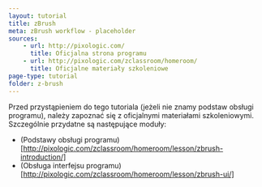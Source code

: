 ```yaml
---
layout: tutorial
title: zBrush
meta: zBrush workflow - placeholder
sources:
    - url: http://pixologic.com/
      title: Oficjalna strona programu
    - url: http://pixologic.com/zclassroom/homeroom/
      title: Oficjalne materiały szkoleniowe
page-type: tutorial
folder: z-brush
---
```


Przed przystąpieniem do tego tutoriala (jeżeli nie znamy podstaw obsługi programu), należy zapoznać się z oficjalnymi materiałami szkoleniowymi. Szczególnie przydatne są następujące moduły:
* (Podstawy obsługi programu)[http://pixologic.com/zclassroom/homeroom/lesson/zbrush-introduction/]
* (Obsługa interfejsu programu)[http://pixologic.com/zclassroom/homeroom/lesson/zbrush-ui/]